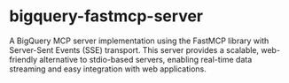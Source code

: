 # bigquery-fastmcp-server
A BigQuery MCP server implementation using the FastMCP library with Server-Sent Events (SSE) transport. This server provides a scalable, web-friendly alternative to stdio-based servers, enabling real-time data streaming and easy integration with web applications.
